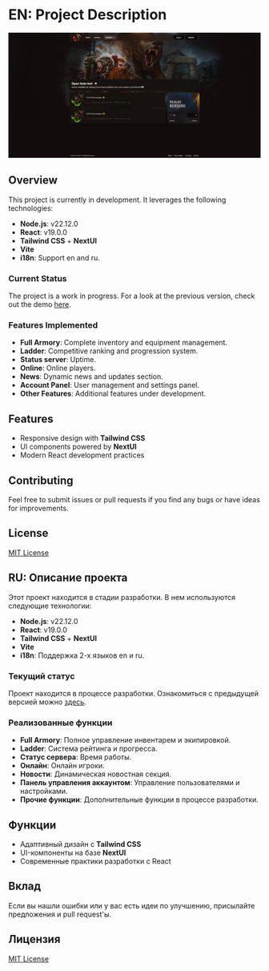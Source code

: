# EN: Project Description

![Demo Image](demo.png)

## Overview
This project is currently in development. It leverages the following technologies:

- **Node.js**: v22.12.0
- **React**: v19.0.0
- **Tailwind CSS** + **NextUI**
- **Vite**
- **i18n**: Support en and ru.


### Current Status
The project is a work in progress. For a look at the previous version, check out the demo [here](https://warhoop.su).

### Features Implemented
- **Full Armory**: Complete inventory and equipment management.
- **Ladder**: Competitive ranking and progression system.
- **Status server**: Uptime.
- **Online**: Online players.
- **News**: Dynamic news and updates section.
- **Account Panel**: User management and settings panel.
- **Other Features**: Additional features under development.


## Features
- Responsive design with **Tailwind CSS**
- UI components powered by **NextUI**
- Modern React development practices

## Contributing
Feel free to submit issues or pull requests if you find any bugs or have ideas for improvements.

## License
[MIT License](LICENSE)


## RU: Описание проекта

Этот проект находится в стадии разработки. В нем используются следующие технологии:

- **Node.js**: v22.12.0
- **React**: v19.0.0
- **Tailwind CSS** + **NextUI**
- **Vite**
- **i18n**: Поддержка 2-х языков en и ru.

### Текущий статус
Проект находится в процессе разработки. Ознакомиться с предыдущей версией можно [здесь](https://warhoop.su).

### Реализованные функции
- **Full Armory**: Полное управление инвентарем и экипировкой.
- **Ladder**: Система рейтинга и прогресса.
- **Статус сервера**: Время работы.
- **Онлайн**: Онлайн игроки.
- **Новости**: Динамическая новостная секция.
- **Панель управления аккаунтом**: Управление пользователями и настройками.
- **Прочие функции**: Дополнительные функции в процессе разработки.

## Функции
- Адаптивный дизайн с **Tailwind CSS**
- UI-компоненты на базе **NextUI**
- Современные практики разработки с React

## Вклад
Если вы нашли ошибки или у вас есть идеи по улучшению, присылайте предложения и pull request'ы.

## Лицензия
[MIT License](LICENSE)
